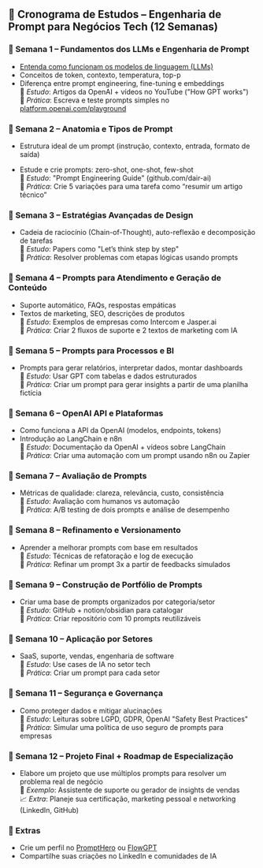 ## 📅 Cronograma de Estudos – Engenharia de Prompt para Negócios Tech (12 Semanas)

### **🔹 Semana 1 – Fundamentos dos LLMs e Engenharia de Prompt**

- [Entenda como funcionam os modelos de linguagem (LLMs)](<obsidian://open?vault=Obsidian%20Vault&file=maksoud.github.io%2FIntelig%C3%AAncia%20Artificial%20(IA)%2FEngenharia%20de%20Prompt%2FComo%20Funcionam%20os%20Modelos%20de%20Linguagem%20(LLMs)>)
- Conceitos de token, contexto, temperatura, top-p
- Diferença entre prompt engineering, fine-tuning e embeddings  
    📌 _Estudo_: Artigos da OpenAI + vídeos no YouTube ("How GPT works")  
    🧪 _Prática_: Escreva e teste prompts simples no [platform.openai.com/playground](https://platform.openai.com/playground)

### **🔹 Semana 2 – Anatomia e Tipos de Prompt**

- Estrutura ideal de um prompt (instrução, contexto, entrada, formato de saída)
    
- Estude e crie prompts: zero-shot, one-shot, few-shot  
    📌 _Estudo_: "Prompt Engineering Guide" (github.com/dair-ai)  
    🧪 _Prática_: Crie 5 variações para uma tarefa como “resumir um artigo técnico”



### **🔹 Semana 3 – Estratégias Avançadas de Design**

- Cadeia de raciocínio (Chain-of-Thought), auto-reflexão e decomposição de tarefas  
    📌 _Estudo_: Papers como "Let’s think step by step"  
    🧪 _Prática_: Resolver problemas com etapas lógicas usando prompts


### **🔹 Semana 4 – Prompts para Atendimento e Geração de Conteúdo**

- Suporte automático, FAQs, respostas empáticas
- Textos de marketing, SEO, descrições de produtos  
    📌 _Estudo_: Exemplos de empresas como Intercom e Jasper.ai  
    🧪 _Prática_: Criar 2 fluxos de suporte e 2 textos de marketing com IA


### **🔹 Semana 5 – Prompts para Processos e BI**

- Prompts para gerar relatórios, interpretar dados, montar dashboards  
    📌 _Estudo_: Usar GPT com tabelas e dados estruturados  
    🧪 _Prática_: Criar um prompt para gerar insights a partir de uma planilha fictícia


### **🔹 Semana 6 – OpenAI API e Plataformas**

- Como funciona a API da OpenAI (modelos, endpoints, tokens)
- Introdução ao LangChain e n8n  
    📌 _Estudo_: Documentação da OpenAI + vídeos sobre LangChain  
    🧪 _Prática_: Criar uma automação com um prompt usando n8n ou Zapier


### **🔹 Semana 7 – Avaliação de Prompts**

- Métricas de qualidade: clareza, relevância, custo, consistência  
    📌 _Estudo_: Avaliação com humanos vs automação  
    🧪 _Prática_: A/B testing de dois prompts e análise de desempenho


### **🔹 Semana 8 – Refinamento e Versionamento**

- Aprender a melhorar prompts com base em resultados  
    📌 _Estudo_: Técnicas de refatoração e log de execução  
    🧪 _Prática_: Refinar um prompt 3x a partir de feedbacks simulados


### **🔹 Semana 9 – Construção de Portfólio de Prompts**

- Criar uma base de prompts organizados por categoria/setor  
    📌 _Estudo_: GitHub + notion/obsidian para catalogar  
    🧪 _Prática_: Criar repositório com 10 prompts reutilizáveis


### **🔹 Semana 10 – Aplicação por Setores**

- SaaS, suporte, vendas, engenharia de software  
    📌 _Estudo_: Use cases de IA no setor tech  
    🧪 _Prática_: Criar um prompt para cada setor


### **🔹 Semana 11 – Segurança e Governança**

- Como proteger dados e mitigar alucinações  
    📌 _Estudo_: Leituras sobre LGPD, GDPR, OpenAI "Safety Best Practices"  
    🧪 _Prática_: Simular uma política de uso seguro de prompts para empresas


### **🔹 Semana 12 – Projeto Final + Roadmap de Especialização**

- Elabore um projeto que use múltiplos prompts para resolver um problema real de negócio  
    📌 _Exemplo_: Assistente de suporte ou gerador de insights de vendas  
    📈 _Extra_: Planeje sua certificação, marketing pessoal e networking (LinkedIn, GitHub)


### 💼 Extras

- Crie um perfil no [PromptHero](https://prompthero.com/) ou [FlowGPT](https://flowgpt.com/)
- Compartilhe suas criações no LinkedIn e comunidades de IA
